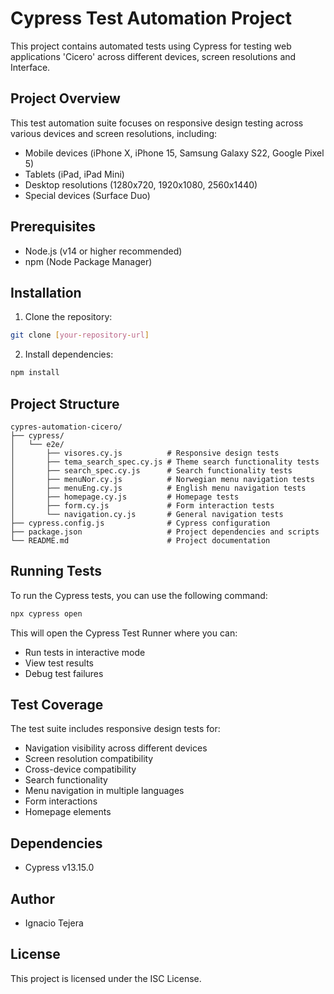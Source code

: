 # Cypress Test Automation Project

This project contains automated tests using Cypress for testing web applications 'Cicero' across different devices, screen resolutions and Interface.

## Project Overview

This test automation suite focuses on responsive design testing across various devices and screen resolutions, including:
- Mobile devices (iPhone X, iPhone 15, Samsung Galaxy S22, Google Pixel 5)
- Tablets (iPad, iPad Mini)
- Desktop resolutions (1280x720, 1920x1080, 2560x1440)
- Special devices (Surface Duo)

## Prerequisites

- Node.js (v14 or higher recommended)
- npm (Node Package Manager)

## Installation

1. Clone the repository:
```bash
git clone [your-repository-url]
```

2. Install dependencies:
```bash
npm install
```

## Project Structure

```
cypres-automation-cicero/
├── cypress/
│   └── e2e/
│       ├── visores.cy.js          # Responsive design tests
│       ├── tema_search_spec.cy.js # Theme search functionality tests
│       ├── search_spec.cy.js      # Search functionality tests
│       ├── menuNor.cy.js          # Norwegian menu navigation tests
│       ├── menuEng.cy.js          # English menu navigation tests
│       ├── homepage.cy.js         # Homepage tests
│       ├── form.cy.js             # Form interaction tests
│       └── navigation.cy.js       # General navigation tests
├── cypress.config.js              # Cypress configuration
├── package.json                   # Project dependencies and scripts
└── README.md                      # Project documentation
```

## Running Tests

To run the Cypress tests, you can use the following command:

```bash
npx cypress open
```

This will open the Cypress Test Runner where you can:
- Run tests in interactive mode
- View test results
- Debug test failures

## Test Coverage

The test suite includes responsive design tests for:
- Navigation visibility across different devices
- Screen resolution compatibility
- Cross-device compatibility
- Search functionality
- Menu navigation in multiple languages
- Form interactions
- Homepage elements

## Dependencies

- Cypress v13.15.0

## Author

- Ignacio Tejera

## License

This project is licensed under the ISC License. 
